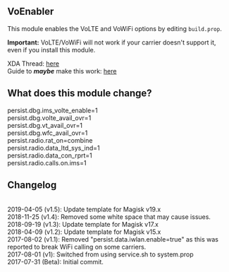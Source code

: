 ## VoEnabler
This module enables the VoLTE and VoWiFi options by editing `build.prop`.

**Important:** VoLTE/VoWiFi will not work if your carrier doesn't support it, even if you install this module.

XDA Thread: [here](https://forum.xda-developers.com/apps/magisk/module-v4-volte-enabler-t3649613)
<br>Guide to **_maybe_** make this work: [here](https://forum.xda-developers.com/oneplus-5t/how-to/guide-volte-vowifi-german-carriers-t3817542)

## What does this module change?
persist.dbg.ims_volte_enable=1 
<br>persist.dbg.volte_avail_ovr=1 
<br>persist.dbg.vt_avail_ovr=1
<br>persist.dbg.wfc_avail_ovr=1
<br>persist.radio.rat_on=combine
<br>persist.radio.data_ltd_sys_ind=1
<br>persist.radio.data_con_rprt=1
<br>persist.radio.calls.on.ims=1

## Changelog
<br>2019-04-05 (v1.5): Update template for Magisk v19.x
<br>2018-11-25 (v1.4): Removed some white space that may cause issues.
<br>2018-09-19 (v1.3): Update template for Magisk v17.x
<br>2018-04-09 (v1.2): Update template for Magisk v15.x
<br>2017-08-02 (v1.1): Removed "persist.data.iwlan.enable=true" as this was reported to break WiFi calling on some carriers.
<br>2017-08-01 (v1): Switched from using service.sh to system.prop
<br>2017-07-31 (Beta): Initial commit.
